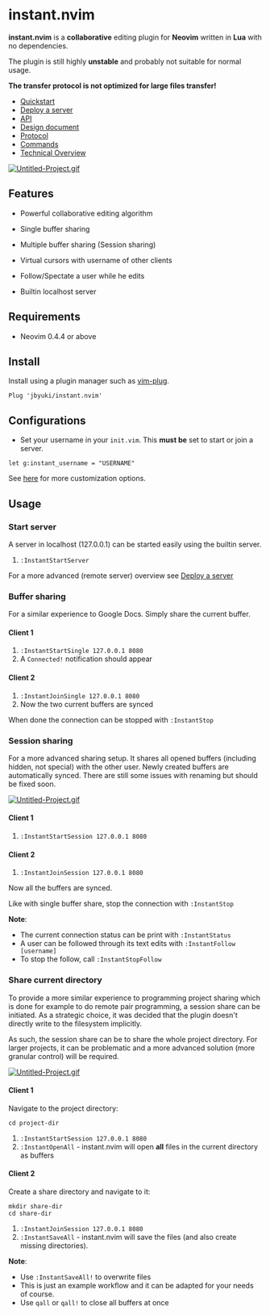 instant.nvim
============

**instant.nvim** is a **collaborative** editing plugin for **Neovim** written in **Lua** with no dependencies.

The plugin is still highly **unstable** and probably not suitable for normal usage.

**The transfer protocol is not optimized for large files transfer!**

* [Quickstart](https://github.com/jbyuki/instant.nvim/wiki/Quickstart)
* [Deploy a server](https://github.com/jbyuki/instant.nvim/wiki/Deploy-a-server)
* [API](https://github.com/jbyuki/instant.nvim/wiki/API)
* [Design document](https://github.com/jbyuki/instant.nvim/wiki/Design-Document)
* [Protocol](https://github.com/jbyuki/instant.nvim/wiki/Protocol)
* [Commands](https://github.com/jbyuki/instant.nvim/wiki/Commands)
* [Technical Overview](https://github.com/jbyuki/instant.nvim/wiki/Technical-Overview)

[![Untitled-Project.gif](https://i.postimg.cc/wxDFX40G/Untitled-Project.gif)](https://postimg.cc/fkTxZC4c)

Features
--------

* Powerful collaborative editing algorithm

* Single buffer sharing

* Multiple buffer sharing (Session sharing)

* Virtual cursors with username of other clients

* Follow/Spectate a user while he edits

* Builtin localhost server

Requirements
------------

* Neovim 0.4.4 or above

Install
-------

Install using a plugin manager such as [vim-plug](https://github.com/junegunn/vim-plug).

```
Plug 'jbyuki/instant.nvim'
```

Configurations
--------------

* Set your username in your `init.vim`. This **must be** set to start or join a server.

```
let g:instant_username = "USERNAME"
```

See [here](https://github.com/jbyuki/instant.nvim/wiki/Customization) for more customization options.

Usage
-----

### Start server

A server in localhost (127.0.0.1) can be started easily using the builtin server.

1. `:InstantStartServer`

For a more advanced (remote server) overview see [Deploy a server](https://github.com/jbyuki/instant.nvim/wiki/Deploy-a-server)

### Buffer sharing

For a similar experience to Google Docs. Simply share the current buffer.

#### Client 1
1. `:InstantStartSingle 127.0.0.1 8080`
2. A `Connected!` notification should appear

#### Client 2
1. `:InstantJoinSingle 127.0.0.1 8080`
2. Now the two current buffers are synced

When done the connection can be stopped with `:InstantStop`

### Session sharing

For a more advanced sharing setup. It shares all opened buffers (including hidden, not special) with
the other user. Newly created buffers are automatically synced. There are still some issues
with renaming but should be fixed soon.

[![Untitled-Project.gif](https://i.postimg.cc/ydM961f3/Untitled-Project.gif)](https://postimg.cc/gXKrNWbG)

#### Client 1
1. `:InstantStartSession 127.0.0.1 8080`

#### Client 2
1. `:InstantJoinSession 127.0.0.1 8080`

Now all the buffers are synced.

Like with single buffer share, stop the connection with `:InstantStop`

**Note**: 

* The current connection status can be print with `:InstantStatus`
* A user can be followed through its text edits with `:InstantFollow [username]`
* To stop the follow, call `:InstantStopFollow`

### Share current directory

To provide a more similar experience to programming project sharing which is done
for example to do remote pair programming, a session share can be initiated. As a strategic choice,
it was decided that the plugin doesn't directly write to the filesystem implicitly.

As such, the session share can be to share the whole project directory. For larger
projects, it can be problematic and a more advanced solution (more granular control) will be required.

[![Untitled-Project.gif](https://i.postimg.cc/cLXwWr14/Untitled-Project.gif)](https://postimg.cc/3k0dCrDP)

#### Client 1

Navigate to the project directory:

```
cd project-dir
```

1. `:InstantStartSession 127.0.0.1 8080`
2. `:InstantOpenAll` - instant.nvim will open **all** files in the current directory as buffers

#### Client 2

Create a share directory and navigate to it:

```
mkdir share-dir
cd share-dir
```

1. `:InstantJoinSession 127.0.0.1 8080`
2. `:InstantSaveAll` - instant.nvim will save the files (and also create missing directories).

**Note**:

* Use `:InstantSaveAll!` to overwrite files
* This is just an example workflow and it can be adapted for your needs of course.
* Use `qall` or `qall!` to close all buffers at once

